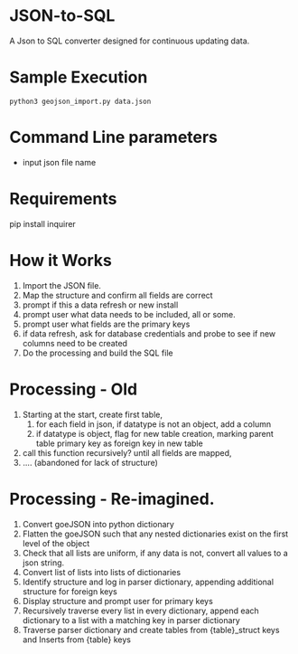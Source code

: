 # JSON-to-SQL
A Json to SQL converter designed for continuous updating data. 

# Sample Execution
`python3 geojson_import.py data.json`


# Command Line parameters
- input json file name

# Requirements
pip install inquirer

# How it Works
1. Import the JSON file.
2. Map the structure and confirm all fields are correct
3. prompt if this a data refresh or new install
4. prompt user what data needs to be included, all or some.
5. prompt user what fields are the primary keys
6. if data refresh, ask for database credentials and probe to see if new columns need to be created
7. Do the processing and build the SQL file

# Processing - Old
1. Starting at the start, create first table, 
   1. for each field in json, if datatype is not an object, add a column
   2. if datatype is object, flag for new table creation, marking parent table primary key as foreign key in new table
2. call this function recursively? until all fields are mapped,
3. .... (abandoned for lack of structure)


# Processing - Re-imagined.
1. Convert goeJSON into python dictionary
2. Flatten the goeJSON such that any nested dictionaries exist on the first level of the object
3. Check that all lists are uniform, if any data is not, convert all values to a json string. 
4. Convert list of lists into lists of dictionaries
5. Identify structure and log in parser dictionary, appending additional structure for foreign keys
6. Display structure and prompt user for primary keys
7. Recursively traverse every list in every dictionary, append each dictionary to a list with a matching key in parser dictionary
8. Traverse parser dictionary and create tables from {table}_struct keys and Inserts from {table} keys